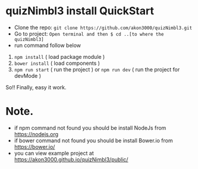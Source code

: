 # quizNimbl3 install QuickStart

- Clone the repo: `git clone https://github.com/akon3000/quizNimbl3.git`
- Go to project: `Open terminal and then $ cd ..[to where the quizNimbl3]`
- run command follow below

1. `npm install` ( load package module )
2. `bower install` ( load components )
3. `npm run start` ( run the project ) or `npm run dev` ( run the project for devMode )

So!! Finally, easy it work.

# Note.
  - if npm command not found you should be install NodeJs from <https://nodejs.org>
  - if bower command not found you should be install Bower.io from <https://bower.io/>
  - you can view example project at <https://akon3000.github.io/quizNimbl3/public/>

